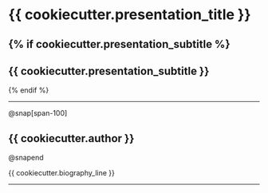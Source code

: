 # {{ cookiecutter.presentation_title }}

{% if cookiecutter.presentation_subtitle %}
---
## {{ cookiecutter.presentation_subtitle }}
{% endif %}

---
@snap[span-100]
## {{ cookiecutter.author }}
@snapend

{{ cookiecutter.biography_line }}

---

